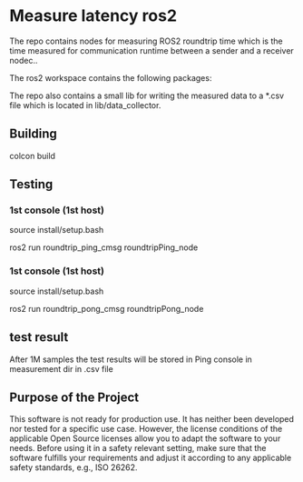 # Measure latency ros2 

The repo contains nodes for measuring ROS2 roundtrip time which is the time measured for communication runtime between a sender and a receiver nodec..

The ros2 workspace contains the following packages:



The repo also contains a small lib for writing the measured data to a *.csv file which is located in lib/data_collector.


## Building

colcon build

## Testing

### 1st console (1st host)

source install/setup.bash

ros2 run roundtrip_ping_cmsg roundtripPing_node

### 1st console (1st host)

source install/setup.bash

ros2 run roundtrip_pong_cmsg roundtripPong_node


## test result

After 1M samples the test results will be stored in Ping console in measurement dir in .csv file

## Purpose of the Project

This software is not ready for production use. It has neither been developed nor
tested for a specific use case. However, the license conditions of the
applicable Open Source licenses allow you to adapt the software to your needs.
Before using it in a safety relevant setting, make sure that the software
fulfills your requirements and adjust it according to any applicable safety
standards, e.g., ISO 26262.
